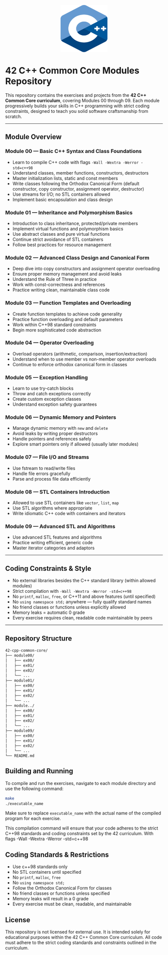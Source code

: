 <p align="center">
    <img src="ISO_C++_Logo.webp" alt="C++" width="150" height="150">
</p>

# 42 C++ Common Core Modules Repository

This repository contains the exercises and projects from the **42 C++ Common Core curriculum**, covering Modules 00 through 09. Each module progressively builds your skills in C++ programming with strict coding constraints, designed to teach you solid software craftsmanship from scratch.

---

## Module Overview

### Module 00 — **Basic C++ Syntax and Class Foundations**
- Learn to compile C++ code with flags `-Wall -Wextra -Werror -std=c++98`
- Understand classes, member functions, constructors, destructors
- Master initialization lists, static and const members
- Write classes following the Orthodox Canonical Form (default constructor, copy constructor, assignment operator, destructor)
- Use streams for I/O; no STL containers allowed
- Implement basic encapsulation and class design

### Module 01 — **Inheritance and Polymorphism Basics**
- Introduction to class inheritance, protected/private members
- Implement virtual functions and polymorphism basics
- Use abstract classes and pure virtual functions
- Continue strict avoidance of STL containers
- Follow best practices for resource management

### Module 02 — **Advanced Class Design and Canonical Form**
- Deep dive into copy constructors and assignment operator overloading
- Ensure proper memory management and avoid leaks
- Understand the Rule of Three in practice
- Work with const-correctness and references
- Practice writing clean, maintainable class code

### Module 03 — **Function Templates and Overloading**
- Create function templates to achieve code generality
- Practice function overloading and default parameters
- Work within C++98 standard constraints
- Begin more sophisticated code abstraction

### Module 04 — **Operator Overloading**
- Overload operators (arithmetic, comparison, insertion/extraction)
- Understand when to use member vs non-member operator overloads
- Continue to enforce orthodox canonical form in classes

### Module 05 — **Exception Handling**
- Learn to use try-catch blocks
- Throw and catch exceptions correctly
- Create custom exception classes
- Understand exception safety guarantees

### Module 06 — **Dynamic Memory and Pointers**
- Manage dynamic memory with `new` and `delete`
- Avoid leaks by writing proper destructors
- Handle pointers and references safely
- Explore smart pointers only if allowed (usually later modules)

### Module 07 — **File I/O and Streams**
- Use fstream to read/write files
- Handle file errors gracefully
- Parse and process file data efficiently

### Module 08 — **STL Containers Introduction**
- Allowed to use STL containers like `vector`, `list`, `map`
- Use STL algorithms where appropriate
- Write idiomatic C++ code with containers and iterators

### Module 09 — **Advanced STL and Algorithms**
- Use advanced STL features and algorithms
- Practice writing efficient, generic code
- Master iterator categories and adaptors

---

## Coding Constraints & Style

- No external libraries besides the C++ standard library (within allowed modules)
- Strict compilation with `-Wall -Wextra -Werror -std=c++98`
- No `printf`, `malloc`, `free`, or C++11 and above features (until specified)
- No `using namespace std;` anywhere — fully qualify standard names
- No friend classes or functions unless explicitly allowed
- Memory leaks = automatic 0 grade
- Every exercise requires clean, readable code maintainable by peers

---

## Repository Structure

```plaintext
42-cpp-common-core/
├── module00/
│   ├── ex00/
│   ├── ex01/
│   ├── ex02/
│   └── ...
├── module01/
│   ├── ex00/
│   ├── ex01/
│   ├── ex02/
│   └── ...
├── module../
│   ├── ex00/
│   ├── ex01/
│   ├── ex02/
│   └── ...
├── module09/
│   ├── ex00/
│   ├── ex01/
│   ├── ex02/
│   └── ...
└── README.md
```

## Building and Running
To compile and run the exercises, navigate to each module directory and use the following command:

```bash
make
./executable_name
```
Make sure to replace `executable_name` with the actual name of the compiled program for each exercise.

This compilation command will ensure that your code adheres to the strict C++98 standards and coding constraints set by the 42 curriculum.
With flags -Wall -Wextra -Werror -std=c++98

## Coding Standards & Restrictions
- Use c++98 standards only
- No STL containers until specified
- No `printf`, `malloc`, `free`
- No `using namespace std;`
- Follow the Orthodox Canonical Form for classes
- No friend classes or functions unless specified
- Memory leaks will result in a 0 grade
- Every exercise must be clean, readable, and maintainable

## License
This repository is not licensed for external use. It is intended solely for educational purposes within the 42 C++ Common Core curriculum. All code must adhere to the strict coding standards and constraints outlined in the curriculum.